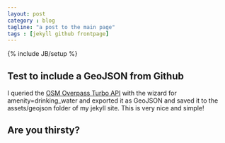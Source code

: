 ```yaml
---
layout: post
category : blog
tagline: "a post to the main page"
tags : [jekyll github frontpage]
---
```

{% include JB/setup %}

## Test to include a GeoJSON from Github
I queried the [OSM Overpass Turbo API](http://overpass-turbo.eu/) with the wizard for amenity=drinking_water and exported it
as GeoJSON and saved it to the assets/geojson folder of my jekyll site. This is very nice and simple!

## Are you thirsty?
<script src="https://embed.github.com/view/geojson/Maltretieren/maltretieren.github.com/master/assets/geojson/drinking_water.geojson"></script>
